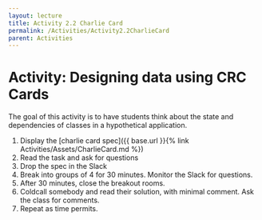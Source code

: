 ```yaml
---
layout: lecture
title: Activity 2.2 Charlie Card
permalink: /Activities/Activity2.2CharlieCard
parent: Activities
---
```


# Activity: Designing data using CRC Cards 

The goal of this activity is to have students think about the state and dependencies of classes in a hypothetical application.

1. Display the [charlie card spec]({{ base.url }}{% link Activities/Assets/CharlieCard.md %})
2. Read the task and ask for questions
3. Drop the spec in the Slack
4. Break into groups of 4 for 30 minutes.  Monitor the Slack for questions.
5. After 30 minutes, close the breakout rooms.
6. Coldcall somebody and read their solution, with minimal comment.  Ask the class for comments.
7. Repeat as time permits.

